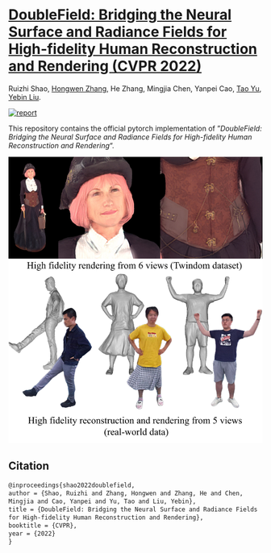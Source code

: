 # [DoubleField: Bridging the Neural Surface and Radiance Fields for High-fidelity Human Reconstruction and Rendering (CVPR 2022)](http://www.liuyebin.com/dbfield/dbfield.html)
Ruizhi Shao, [Hongwen Zhang](), He Zhang, Mingjia Chen, Yanpei Cao, [Tao Yu](http://ytrock.com/), [Yebin Liu](http://www.liuyebin.com/).

[![report](https://img.shields.io/badge/arxiv-report-red)](https://arxiv.org/)

This repository contains the official pytorch implementation of ”*DoubleField: Bridging the Neural Surface and Radiance Fields for High-fidelity Human Reconstruction and Rendering*“.

![Teaser Image](assets/teaser.jpg)

## Citation
```
@inproceedings{shao2022doublefield,
author = {Shao, Ruizhi and Zhang, Hongwen and Zhang, He and Chen, Mingjia and Cao, Yanpei and Yu, Tao and Liu, Yebin},
title = {DoubleField: Bridging the Neural Surface and Radiance Fields for High-fidelity Human Reconstruction and Rendering},
booktitle = {CVPR},
year = {2022}
}
```
